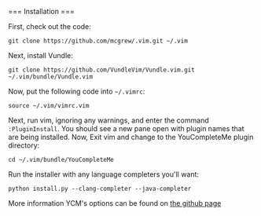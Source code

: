 
=== Installation ===

First, check out the code:

`git clone https://github.com/mcgrew/.vim.git ~/.vim`

Next, install Vundle:

`git clone https://github.com/VundleVim/Vundle.vim.git ~/.vim/bundle/Vundle.vim`

Now, put the following code into `~/.vimrc`:

`source ~/.vim/vimrc.vim`

Next, run vim, ignoring any warnings, and enter the command `:PluginInstall`.
You should see a new pane open with plugin names that are being installed. Now,
Exit vim and change to the YouCompleteMe plugin directory:

`cd ~/.vim/bundle/YouCompleteMe`

Run the installer with any language completers you'll want:

`python install.py --clang-completer --java-completer`

More information YCM's options can be found on
[the github page](https://github.com/Valloric/YouCompleteMe/blob/master/README.md)

